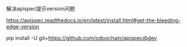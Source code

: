解决apispec提示version问题

https://apispec.readthedocs.io/en/latest/install.html#get-the-bleeding-edge-version

pip install -U git+https://github.com/odoochain/apispec@dev
